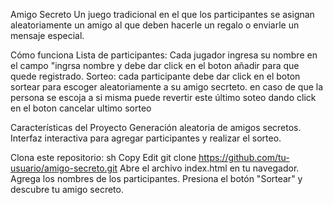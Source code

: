  Amigo Secreto
Un juego tradicional en el que los participantes se asignan aleatoriamente un amigo al que deben hacerle un regalo o enviarle un mensaje especial.

Cómo funciona
Lista de participantes: Cada jugador ingresa su nombre en el campo "ingrsa nombre y debe dar click en el boton añadir para que quede registrado.
Sorteo: cada participante debe dar click en el boton sortear para escoger aleatoriamente a su amigo secrteto. en caso de que la persona se escoja  a si misma puede revertir este último soteo dando click en el boton cancelar ultimo sorteo

Características del Proyecto
Generación aleatoria de amigos secretos.
Interfaz interactiva para agregar participantes y realizar el sorteo.

Clona este repositorio:
sh
Copy
Edit
git clone https://github.com/tu-usuario/amigo-secreto.git
Abre el archivo index.html en tu navegador.
Agrega los nombres de los participantes.
Presiona el botón "Sortear" y descubre tu amigo secreto.

